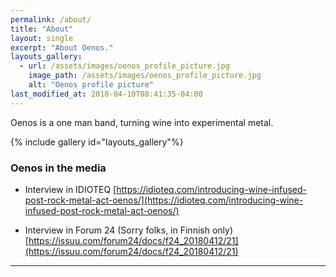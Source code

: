 ```yaml
---
permalink: /about/
title: "About"
layout: single
excerpt: "About Oenos."
layouts_gallery:
  - url: /assets/images/oenos_profile_picture.jpg
    image_path: /assets/images/oenos_profile_picture.jpg
    alt: "Oenos profile picture"
last_modified_at: 2018-04-10T08:41:35-04:00
---
```


Oenos is a one man band, turning wine into experimental metal.

{% include gallery id="layouts_gallery"%}


### Oenos in the media

- Interview in IDIOTEQ [https://idioteq.com/introducing-wine-infused-post-rock-metal-act-oenos/](https://idioteq.com/introducing-wine-infused-post-rock-metal-act-oenos/)


- Interview in Forum 24 (Sorry folks, in Finnish only) [https://issuu.com/forum24/docs/f24_20180412/21](https://issuu.com/forum24/docs/f24_20180412/21)




---
